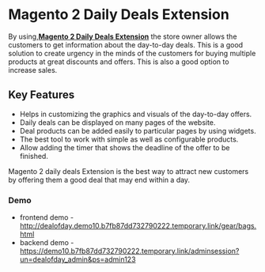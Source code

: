 <body>
	<main>
		<div class="content-wrapper">
			<div class="content-inner">
				<h1>Magento 2 Daily Deals Extension</h1>
				<p>By using,<strong><a href="https://www.mageants.com/daily-deals-extension-for-magento-2.html">Magento 2 Daily Deals Extension</a></strong> the store owner allows the customers to get information about the day-to-day deals. This is a good solution to create urgency in the minds of the customers for buying multiple products at great discounts and offers. This is also a good option to increase sales.</p>
				<div class="features-wrapper">
					<h2>Key Features</h2>
					<ul>
						<li>Helps in customizing the graphics and visuals of the day-to-day offers.</li>
						<li>Daily deals can be displayed on many pages of the website.</li>
						<li>Deal products can be added easily to particular pages by using widgets.</li>
						<li>The best tool to work with simple as well as configurable products.</li>
						<li>Allow adding the timer that shows the deadline of the offer to be finished.</li>
					</ul>
				</div>
				<div class="more-features">
          <p>Magento 2 daily deals Extension is the best way to attract new customers by offering them a good deal that may end within a day.</p>
					<h3>Demo</h3>
					<ul>
						<li>frontend demo - <a href="http://dealofday.demo10.b7fb87dd732790222.temporary.link/gear/bags.html">http://dealofday.demo10.b7fb87dd732790222.temporary.link/gear/bags.html</a></li>
						<li>backend demo - <a href="https://demo10.b7fb87dd732790222.temporary.link/adminsession?un=dealofday_admin&ps=admin123">https://demo10.b7fb87dd732790222.temporary.link/adminsession?un=dealofday_admin&ps=admin123</a></li>
					</ul>
				</div>
			</div>
		</div>
	</main>
</body>
</html>
